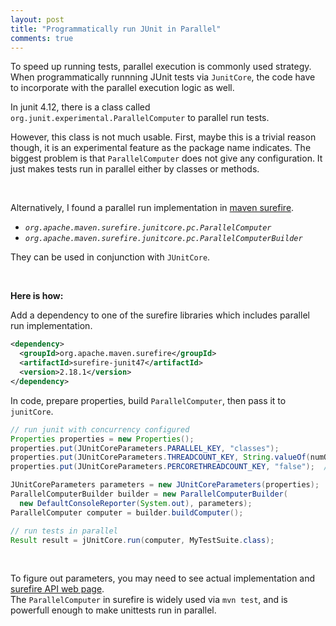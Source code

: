 ```yaml
---
layout: post
title: "Programmatically run JUnit in Parallel"
comments: true
---
```


To speed up running tests, parallel execution is commonly used strategy.
When programmatically runnning JUnit tests via `JunitCore`, the code have to incorporate with the parallel execution logic as well.

In junit 4.12, there is a class called `org.junit.experimental.ParallelComputer` to parallel run tests.

However, this class is not much usable. First, maybe this is a trivial reason though, it is an experimental feature as the package name indicates.
The biggest problem is that `ParallelComputer` does not give any configuration. It just makes tests run in parallel either by classes or methods.

<br/>

Alternatively, I found a parallel run implementation in [maven surefire](https://maven.apache.org/surefire/maven-surefire-plugin/).

-  *`org.apache.maven.surefire.junitcore.pc.ParallelComputer`*
-  *`org.apache.maven.surefire.junitcore.pc.ParallelComputerBuilder`*

They can be used in conjunction with `JUnitCore`.

<br/>

**Here is how:**


Add a dependency to one of the surefire libraries which includes parallel run implementation.

```xml
<dependency>
  <groupId>org.apache.maven.surefire</groupId>
  <artifactId>surefire-junit47</artifactId>
  <version>2.18.1</version>
</dependency>
```

In code, prepare properties, build `ParallelComputer`, then pass it to `junitCore`.

```java
// run junit with concurrency configured
Properties properties = new Properties();
properties.put(JUnitCoreParameters.PARALLEL_KEY, "classes");
properties.put(JUnitCoreParameters.THREADCOUNT_KEY, String.valueOf(numOfThread));
properties.put(JUnitCoreParameters.PERCORETHREADCOUNT_KEY, "false");  // default is true

JUnitCoreParameters parameters = new JUnitCoreParameters(properties);
ParallelComputerBuilder builder = new ParallelComputerBuilder(
  new DefaultConsoleReporter(System.out), parameters);
ParallelComputer computer = builder.buildComputer();

// run tests in parallel
Result result = jUnitCore.run(computer, MyTestSuite.class);
```

<br/>

 To figure out parameters, you may need to see actual implementation and [surefire API web page](https://maven.apache.org/surefire/maven-surefire-plugin/test-mojo.html).  
The `ParallelComputer` in surefire is widely used via `mvn test`, and is powerfull enough to make unittests run in parallel.

<br/>

